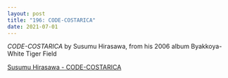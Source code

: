 ```yaml
---
layout: post  
title: "196: CODE-COSTARICA"  
date: 2021-07-01  
---
```


*CODE-COSTARICA* by Susumu Hirasawa, from his 2006 album Byakkoya-White Tiger Field

[Susumu Hirasawa - CODE-COSTARICA](https://youtu.be/zlTzpoPMuEg)
